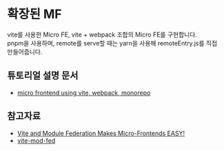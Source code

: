 # 확장된 MF

vite를 사용한 Micro FE, vite + webpack 조합의 Micro FE를 구현합니다.<br>
pnpm을 사용하며, remote를 serve할 때는 yarn을 사용해 remoteEntry.js를 직접 만들어줍니다.

## 튜토리얼 설명 문서

- [micro frontend using vite, webpack, monorepo](./_docs/_.md)

## 참고자료

- [Vite and Module Federation Makes Micro-Frontends EASY!](https://www.youtube.com/watch?v=t-nchkL9yIg)
- [vite-mod-fed](https://github.com/jherr/vite-mod-fed)
